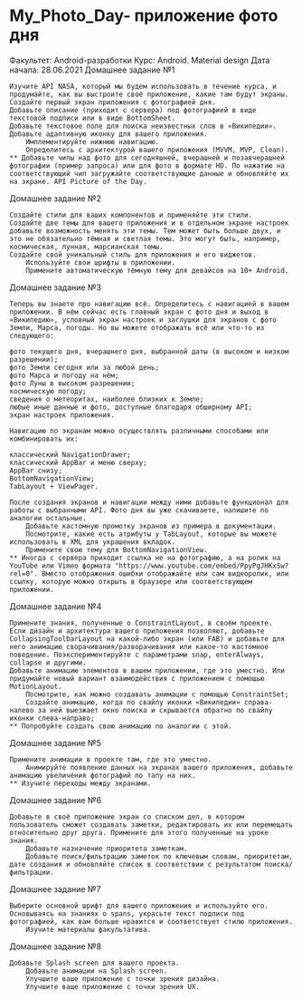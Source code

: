 # My_Photo_Day- приложение фото дня
Факультет: Android-разработки
Курс: Android. Material design Дата начала: 28.06.2021
Домашнее задание №1

    Изучите API NASA, который мы будем использовать в течение курса, и продумайте, как вы выстроите своё приложение, какие там будут экраны.
    Создайте первый экран приложения с фотографией дня.
    Добавьте описание (приходит с сервера) под фотографией в виде текстовой подписи или в виде BottomSheet.
    Добавьте текстовое поле для поиска неизвестных слов в «Википедии».
    Добавьте адаптивную иконку для вашего приложения.
        Имплементируйте нижнюю навигацию.
        Определитесь с архитектурой вашего приложения (MVVM, MVP, Clean).
    ** Добавьте чипы над фото для сегодняшней, вчерашней и позавчерашней фотографии (пример запроса) или для фото в формате HD. По нажатию на соответствующий чип загружайте соответствующие данные и обновляйте их на экране. API Picture of the Day.

Домашнее задание №2

    Создайте стили для ваших компонентов и применяйте эти стили.
    Создайте две темы для вашего приложения и в отдельном экране настроек добавьте возможность менять эти темы. Тем может быть больше двух, и это не обязательно тёмная и светлая темы. Это могут быть, например, космическая, лунная, марсианская темы.
    Создайте свой уникальный стиль для приложения и его виджетов.
        Используйте свои шрифты в приложении.
        Примените автоматическую тёмную тему для девайсов на 10+ Android.

Домашнее задание №3

    Теперь вы знаете про навигацию всё. Определитесь с навигацией в вашем приложении. В нём сейчас есть главный экран с фото дня и выход в «Википедию», условный экран настроек и заглушки для экранов с фото Земли, Марса, погоды. Но вы можете отображать всё или что-то из следующего:

    фото текущего дня, вчерашнего дня, выбранной даты (в высоком и низком разрешении);
    фото Земли сегодня или за любой день;
    фото Марса и погоду на нём;
    фото Луны в высоком разрешении;
    космическую погоду;
    сведения о метеоритах, наиболее близких к Земле;
    любые иные данные и фото, доступные благодаря обширному API;
    экран настроек приложения.

    Навигацию по экранам можно осуществлять различными способами или комбинировать их:

    классический NavigationDrawer;
    классический AppBar и меню сверху;
    AppBar снизу;
    BottomNavigationView;
    TabLayout + ViewPager.

    После создания экранов и навигации между ними добавьте функционал для работы с выбранными API. Фото дня вы уже скачиваете, напишите по аналогии остальные.
        Добавьте кастомную промотку экранов из примера в документации.
        Посмотрите, какие есть атрибуты у TabLayout, которые вы можете использовать в XML для украшения вкладок.
        Примените свою тему для BottomNavigationView.
    ** Иногда с сервера приходит ссылка не на фотографию, а на ролик на YouTube или Vimeo формата "https://www.youtube.com/embed/PpyPgJHKxSw?rel=0". Вместо отображения ошибки отображайте или сам видеоролик, или ссылку, которую можно открыть в браузере или соответствующем приложении.

Домашнее задание №4

    Примените знания, полученные о ConstraintLayout, в своём проекте.
    Если дизайн и архитектура вашего приложения позволяют, добавьте CollapsingToolbarLayout на какой-либо экран (или FAB) и добавьте для него анимацию сворачивания/разворачивания или какое-то кастомное поведение. Поэкспериментируйте с параметрами snap, enterAlways, collapse и другими.
    Добавьте анимацию элементов в вашем приложении, где это уместно. Или придумайте новый вариант взаимодействия с приложением с помощью MotionLayout.
        Посмотрите, как можно создавать анимации с помощью ConstraintSet;
        Создайте анимацию, когда по свайпу иконки «Википедии» справа-налево за ней выезжает окно поиска и скрывается обратно по свайпу иконки слева-направо;
    ** Попробуйте создать свою анимацию по аналогии с этой.

Домашнее задание №5

    Примените анимации в проекте там, где это уместно.
        Анимируйте появление данных на экранах вашего приложения, добавьте анимацию увеличения фотографий по тапу на них.
    ** Изучите переходы между экранами.

Домашнее задание №6

    Добавьте в своё приложение экран со списком дел, в котором пользователь сможет создавать заметки, редактировать их или перемещать относительно друг друга. Примените для этого полученные на уроке знания.
        Добавьте назначение приоритета заметкам.
        Добавьте поиск/фильтрацию заметок по ключевым словам, приоритетам, дате создания и обновляйте список в соответствии с результатом поиска/фильтрации.

Домашнее задание №7

    Выберите основной шрифт для вашего приложения и используйте его.
    Основываясь на знаниях о spans, украсьте текст подписи под фотографией, как вам больше нравится и соответствует стилю приложения.
        Изучите материалы факультатива.

Домашнее задание №8

    Добавьте Splash screen для вашего проекта.
        Добавьте анимации на Splash screen.
        Улучшите ваше приложение с точки зрения дизайна.
        Улучшите ваше приложение с точки зрения UX.
